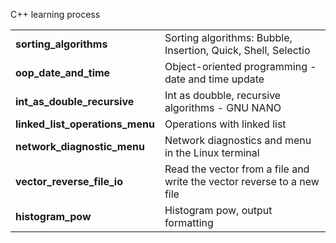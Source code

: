 C++ learning process

<table>
  <tr>
    <td><strong>sorting_algorithms</strong></td>
    <td>Sorting algorithms: Bubble, Insertion, Quick, Shell, Selectio</td>
  </tr>
  <tr>
    <td><strong>oop_date_and_time</strong></td>
    <td>Object-oriented programming - date and time update</td>
  </tr>
  <tr>
    <td><strong>int_as_double_recursive</strong></td>
    <td>Int as doubble, recursive algorithms - GNU NANO</td>
  </tr>
  <tr>
    <td><strong>linked_list_operations_menu</strong></td>
    <td>Operations with linked list</td>
  </tr>
  <tr>
    <td><strong>network_diagnostic_menu</strong></td>
    <td>Network diagnostics and menu in the Linux terminal</td>
  </tr>
  <tr>
    <td><strong>vector_reverse_file_io</strong></td>
    <td>Read the vector from a file and write the vector reverse to a new file</td>
  </tr>
  <tr>
    <td><strong>histogram_pow</strong></td>
    <td>Histogram pow, output formatting</td>
  </tr>
</table>
